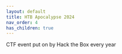 ```yaml
---
layout: default
title: HTB Apocalypse 2024
nav_order: 4
has_children: true
---
```


CTF event put on by Hack the Box every year